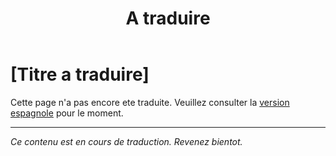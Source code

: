 ﻿---
title: [A traduire]
---

<!-- TODO: translation missing - French version -->

# [Titre a traduire]

Cette page n'a pas encore ete traduite. Veuillez consulter la [version espagnole](/es/mitos-etapas-de-la-vida) pour le moment.

---

*Ce contenu est en cours de traduction. Revenez bientot.*
